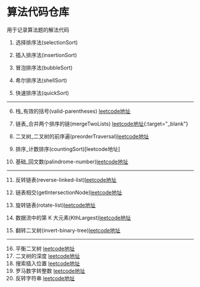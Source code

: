# 算法代码仓库

  用于记录算法题的解法代码

1. 选择排序法(selectionSort)

2. 插入排序法(insertionSort)

3. 冒泡排序法(bubbleSort)
 
4. 希尔排序法(shellSort)
 
5. 快速排序法(quickSort)

<hr>

6. 栈_有效的括号(valid-parentheses) <a target="_blank" href="https://leetcode-cn.com/problems/valid-parentheses/">leetcode地址</a>

7. 链表_合并两个排序的链(mergeTwoLists) [leetcode地址](https://leetcode-cn.com/problems/he-bing-liang-ge-pai-xu-de-lian-biao-lcof/){:target="_blank"}

8. 二叉树_二叉树的前序遍(preorderTraversal)[leetcode地址](https://leetcode-cn.com/problems/binary-tree-preorder-traversal/)

9. 排序_计数排序(countingSort)[leetcode地址]

10. 基础_回文数(palindrome-number)[leetcode地址](https://leetcode-cn.com/problems/palindrome-number/)

<hr>

11. 反转链表(reverse-linked-list)[leetcode地址](https://leetcode-cn.com/problems/UHnkqh/)

12. 链表相交(getIntersectionNode)[leetcode地址](https://leetcode-cn.com/problems/intersection-of-two-linked-lists-lcci/)

13. 旋转链表(rotate-list)[leetcode地址](https://leetcode-cn.com/problems/rotate-list/)

14. 数据流中的第 K 大元素(KthLargest)[leetcode地址](https://leetcode-cn.com/problems/invert-binary-tree/)

15. 翻转二叉树(invert-binary-tree)[leetcode地址](https://leetcode-cn.com/problems/invert-binary-tree/)

<hr>

16. 平衡二叉树 [leetcode地址](https://leetcode-cn.com/problems/balanced-binary-tree)
17. 二叉树的深度 [leetcode地址](https://leetcode-cn.com/problems/er-cha-shu-de-shen-du-lcof)
18. 搜索插入位置 [leetcode地址](https://leetcode-cn.com/problems/search-insert-position/)
19. 罗马数字转整数 [leetcode地址](https://leetcode-cn.com/problems/roman-to-integer)
20. 反转字符串 [leetcode地址](https://leetcode-cn.com/problems/reverse-string/)





